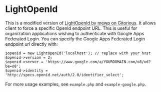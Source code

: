 # LightOpenId

This is a modified version of [LightOpenId by mewp on Gitorious](https://gitorious.org/lightopenid). It allows client to force a specific OpenId endpoint URL. This is useful for organization applications wishing to authenticate with Google Apps Federated Login. You can specify the Google Apps Federated Login endpoint url directly with:

    $openid = new LightOpenId('localhost'); // replace with your host
    $openid->version = 2;
    $openid->server = 'https://www.google.com/a/YOURDOMAIN.com/o8/ud?be=o8';
    $openid->identity = 'http://specs.openid.net/auth/2.0/identifier_select';
    
For more usage examples, see `example.php` and `example-google.php`.